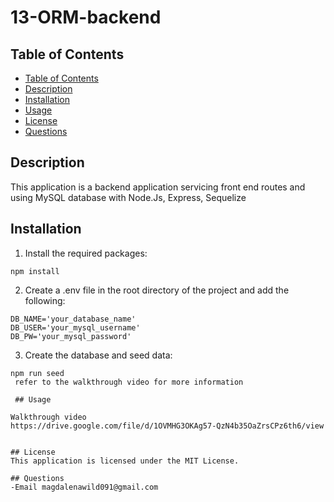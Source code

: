 # 13-ORM-backend
## Table of Contents

  - [Table of Contents](#table-of-contents)
  - [Description](#description)
  - [Installation](#installation)
  - [Usage](#usage)
  - [License](#license)
  - [Questions](#questions)



## Description
  This application is a backend application servicing front end routes and using MySQL database with Node.Js, Express, Sequelize 

  ## Installation
  1. Install the required packages:

```
npm install
```

2. Create a .env file in the root directory of the project and add the following:

```
DB_NAME='your_database_name'
DB_USER='your_mysql_username'
DB_PW='your_mysql_password'
```

3. Create the database and seed data:

```
npm run seed
 refer to the walkthrough video for more information

 ## Usage

Walkthrough video
https://drive.google.com/file/d/1OVMHG3OKAg57-QzN4b35OaZrsCPz6th6/view


## License
This application is licensed under the MIT License.

## Questions
-Email magdalenawild091@gmail.com
